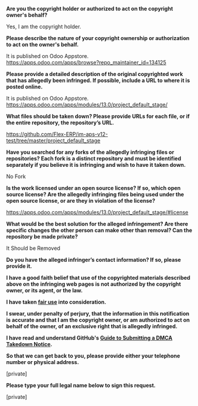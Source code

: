 **Are you the copyright holder or authorized to act on the copyright owner's behalf?**

Yes, I am the copyright holder.

**Please describe the nature of your copyright ownership or authorization to act on the owner's behalf.**

It is published on Odoo Appstore.  
https://apps.odoo.com/apps/browse?repo_maintainer_id=134125

**Please provide a detailed description of the original copyrighted work that has allegedly been infringed. If possible, include a URL to where it is posted online.**

It is published on Odoo Appstore.  
https://apps.odoo.com/apps/modules/13.0/project_default_stage/

**What files should be taken down? Please provide URLs for each file, or if the entire repository, the repository’s URL.**

https://github.com/Flex-ERP/im-aps-v12-test/tree/master/project_default_stage

**Have you searched for any forks of the allegedly infringing files or repositories? Each fork is a distinct repository and must be identified separately if you believe it is infringing and wish to have it taken down.**

No Fork

**Is the work licensed under an open source license? If so, which open source license? Are the allegedly infringing files being used under the open source license, or are they in violation of the license?**

https://apps.odoo.com/apps/modules/13.0/project_default_stage/#license

**What would be the best solution for the alleged infringement? Are there specific changes the other person can make other than removal? Can the repository be made private?**

It Should be Removed

**Do you have the alleged infringer’s contact information? If so, please provide it.**

**I have a good faith belief that use of the copyrighted materials described above on the infringing web pages is not authorized by the copyright owner, or its agent, or the law.**

**I have taken <a href="https://www.lumendatabase.org/topics/22">fair use</a> into consideration.**

**I swear, under penalty of perjury, that the information in this notification is accurate and that I am the copyright owner, or am authorized to act on behalf of the owner, of an exclusive right that is allegedly infringed.**

**I have read and understand GitHub's <a href="https://docs.github.com/articles/guide-to-submitting-a-dmca-takedown-notice/">Guide to Submitting a DMCA Takedown Notice</a>.**

**So that we can get back to you, please provide either your telephone number or physical address.**

[private]

**Please type your full legal name below to sign this request.**

[private]
